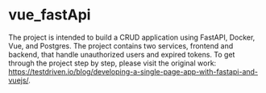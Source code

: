# vue_fastApi
The project is intended to build a CRUD application using FastAPI, Docker, Vue, and Postgres. The project contains two services, frontend and backend, that handle unauthorized users and expired tokens.
To get through the project step by step, please visit the original work: https://testdriven.io/blog/developing-a-single-page-app-with-fastapi-and-vuejs/.
